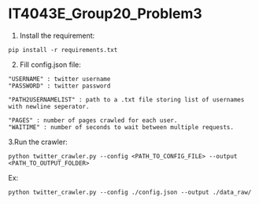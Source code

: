 # IT4043E_Group20_Problem3

1. Install the requirement:
```
pip install -r requirements.txt
```

2. Fill config.json file:
```
"USERNAME" : twitter username
"PASSWORD" : twitter password

"PATH2USERNAMELIST" : path to a .txt file storing list of usernames with newline seperator.

"PAGES" : number of pages crawled for each user.
"WAITIME" : number of seconds to wait between multiple requests.
```

3.Run the crawler:
```
python twitter_crawler.py --config <PATH_TO_CONFIG_FILE> --output <PATH_TO_OUTPUT_FOLDER>
```
Ex:
```
python twitter_crawler.py --config ./config.json --output ./data_raw/
```
